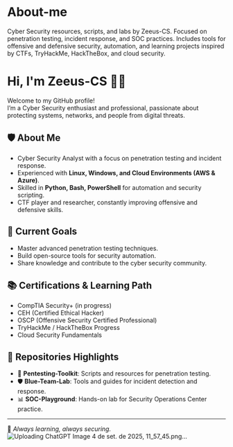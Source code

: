 # About-me
Cyber Security resources, scripts, and labs by Zeeus-CS. Focused on penetration testing, incident response, and SOC practices. Includes tools for offensive and defensive security, automation, and learning projects inspired by CTFs, TryHackMe, HackTheBox, and cloud security.
# Hi, I'm Zeeus-CS 👾🔐

Welcome to my GitHub profile!  
I’m a Cyber Security enthusiast and professional, passionate about protecting systems, networks, and people from digital threats.  

## 🛡️ About Me
- Cyber Security Analyst with a focus on penetration testing and incident response.  
- Experienced with **Linux, Windows, and Cloud Environments (AWS & Azure)**.  
- Skilled in **Python, Bash, PowerShell** for automation and security scripting.  
- CTF player and researcher, constantly improving offensive and defensive skills.  

## 🎯 Current Goals
- Master advanced penetration testing techniques.  
- Build open-source tools for security automation.  
- Share knowledge and contribute to the cyber security community.  

## 📚 Certifications & Learning Path
- CompTIA Security+ (in progress)  
- CEH (Certified Ethical Hacker)  
- OSCP (Offensive Security Certified Professional)  
- TryHackMe / HackTheBox Progress  
- Cloud Security Fundamentals  

## 📂 Repositories Highlights
- 🔑 **Pentesting-Toolkit**: Scripts and resources for penetration testing.  
- 🛡️ **Blue-Team-Lab**: Tools and guides for incident detection and response.  
- 📊 **SOC-Playground**: Hands-on lab for Security Operations Center practice.  

---

🚀 *Always learning, always securing.*  
![Uploading ChatGPT Image 4 de set. de 2025, 11_57_45.png…]()
